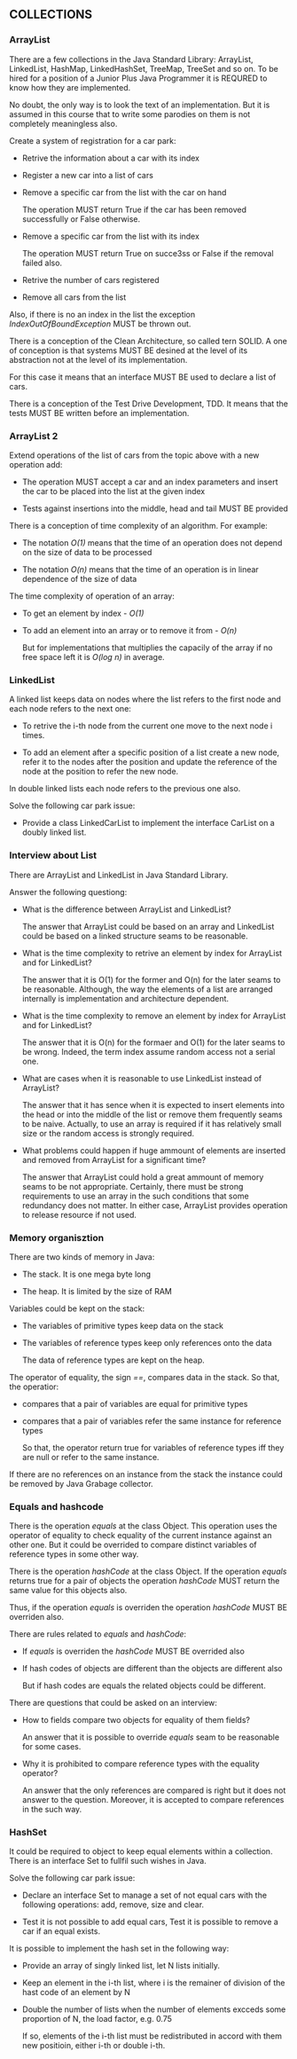## COLLECTIONS

### ArrayList

There are a few collections in the Java Standard Library: ArrayList, LinkedList,
HashMap, LinkedHashSet, TreeMap, TreeSet and so on. To be hired for a position
of a Junior Plus Java Programmer it is REQURED to know how they are implemented.

No doubt, the only way is to look the text of an implementation. But it is assumed
in this course that to write some parodies on them is not completely meaningless
also.

Create a system of registration for a car park:

- Retrive the information about a car with its index

- Register a new car into a list of cars

- Remove a specific car from the list with the car on hand

  The operation MUST return True if the car has been removed successfully or
  False otherwise.

- Remove a specific car from the list with its index

  The operation MUST return True on succe3ss or False if the removal failed also.

- Retrive the number of cars registered

- Remove all cars from the list

Also, if there is no an index in the list the exception *IndexOutOfBoundException*
MUST be thrown out.

There is a conception of the Clean Architecture, so called tern SOLID. A one of
conception is that systems MUST BE desined at the level of its abstraction not
at the level of its implementation.

For this case it means that an interface MUST BE used to declare a list of cars.

There is a conception of the Test Drive Development, TDD. It means that the tests
MUST BE written before an implementation.

### ArrayList 2

Extend operations of the list of cars from the topic above with a new operation
add:

- The operation MUST accept a car and an index parameters and insert the car
  to be placed into the list at the given index

- Tests against insertions into the middle, head and tail MUST BE provided

There is a conception of time complexity of an algorithm. For example:

- The notation *O(1)* means that the time of an operation does not depend
  on the size of data to be processed

- The notation *O(n)* means that the time of an operation is in linear
  dependence of the size of data

The time complexity of operation of an array:

- To get an element by index - *O(1)*

- To add an element into an array or to remove it from - *O(n)*

  But for implementations that multiplies the capacily of the array if no free space
  left it is *O(log n)* in average.

### LinkedList

A linked list keeps data on nodes where the list refers to the first
node and each node refers to the next one:

- To retrive the i-th node from the current one move to the next node
  i times.

- To add an element after a specific position of a list create a new
  node, refer it to the nodes after the position and update the reference
  of the node at the position to refer the new node.

In double linked lists each node refers to the previous one also.

Solve the following car park issue:

- Provide a class LinkedCarList to implement the interface CarList on
  a doubly linked list.

### Interview about List

There are ArrayList and LinkedList in Java Standard Library.

Answer the following questiong:

- What is the difference between ArrayList and LinkedList?

  The answer that ArrayList could be based on an array and LinkedList could
  be based on a linked structure seams to be reasonable.

- What is the time complexity to retrive an element by index for ArrayList
  and for LinkedList?

  The answer that it is O(1) for the former and O(n) for the later seams to be
  reasonable. Although, the way the elements of a list are arranged internally
  is implementation and architecture dependent.

- What is the time complexity to remove an element by index for ArrayList
  and for LinkedList?

  The answer that it is O(n) for the formaer and O(1) for the later seams to be
  wrong. Indeed, the term index assume random access not a serial one.

- What are cases when it is reasonable to use LinkedList instead of ArrayList?

  The answer that it has sence when it is expected to insert elements into the head
  or into the middle of the list or remove them frequently seams to be naive. Actually,
  to use an array is required if it has relatively small size or the random access is
  strongly required.

- What problems could happen if huge ammount of elements are inserted and removed
  from ArrayList for a significant time?

  The answer that ArrayList could hold a great ammount of memory seams to be not
  appropriate. Certainly, there must be strong requirements to use an array in the
  such conditions that some redundancy does not matter. In either case, ArrayList
  provides operation to release resource if not used.

### Memory organisztion

There are two kinds of memory in Java:

- The stack. It is one mega byte long

- The heap. It is limited by the size of RAM

Variables could be kept on the stack:

- The variables of primitive types keep data on the stack

- The variables of reference types keep only references onto the data

  The data of reference types are kept on the heap.

The operator of equality, the sign *==*, compares data in the stack. So that,
the operatior:

- compares that a pair of variables are equal for primitive types

- compares that a pair of variables refer the same instance for reference
  types

  So that, the operator return true for variables of reference types iff they
  are null or refer to the same instance.

If there are no references on an instance from the stack the instance could be
removed by Java Grabage collector.

### Equals and hashcode

There is the operation *equals* at the class Object. This operation uses the
operator of equality to check equality of the current instance against an
other one. But it could be overrided to compare distinct variables of reference
types in some other way.

There is the operation *hashCode* at the class Object. If the operation
*equals* returns true for a pair of objects the operation *hashCode* MUST return
the same value for this objects also.

Thus, if the operation *equals* is overriden the operation *hashCode* MUST BE
overriden also.

There are rules related to *equals* and *hashCode*:

- If *equals* is overriden the *hashCode* MUST BE overrided also

- If hash codes of objects are different than the objects are different also

  But if hash codes are equals the related objects could be different.

There are questions that could be asked on an interview:

- How to fields compare two objects for equality of them fields?

  An answer that it is possible to override *equals* seam to be reasonable
  for some cases.

- Why it is prohibited to compare reference types with the equality operator?

  An answer that the only references are compared is right but it does not
  answer to the question. Moreover, it is accepted to compare references in
  the such way.

### HashSet

It could be required to object to keep equal elements within a collection.
There is an interface Set to fullfil such wishes in Java.

Solve the following car park issue:

- Declare an interface Set to manage a set of not equal cars with the following
  operations: add, remove, size and clear.

- Test it is not possible to add equal cars, Test it is possible to remove a car
  if an equal exists.

It is possible to implement the hash set in the following way:

- Provide an array of singly linked list, let N lists initially.

- Keep an element in the i-th list, where i is the remainer of division of the hast
  code of an element by N

- Double the number of lists when the number of elements excceds some proportion
  of N, the load factor, e.g. 0.75

  If so, elements of the i-th list must be redistributed in accord with them new
  positioin, either i-th or double i-th.
